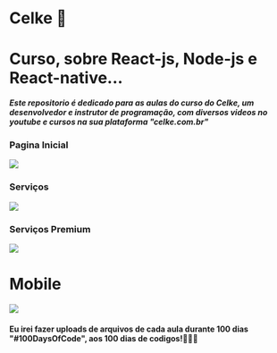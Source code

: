 # Celke 🚀
 <h1>Curso, sobre React-js, Node-js e React-native...</h1>
 
 <i><b>Este repositorio é dedicado para as aulas do curso do Celke, um desenvolvedor e instrutor de programação, com diversos videos no youtube e cursos na sua plataforma "celke.com.br"</b></i>

<h3>Pagina Inicial</h3>
<img src="https://user-images.githubusercontent.com/64427613/157278927-75621900-3a8a-4c39-9546-34bdd26a8a05.png" />

<h3>Serviços</h3>
<img src="https://user-images.githubusercontent.com/64427613/157279749-30b301b8-34c4-4111-bdb4-0b1bce4dea9a.png" />

<h3>Serviços Premium</h3>
<img src="https://user-images.githubusercontent.com/64427613/157280348-5c94abf4-c8d7-4cf2-bc83-cb57480c292e.png" />

<h1>Mobile</h1>
<img src="https://user-images.githubusercontent.com/64427613/157280977-ca4beefe-5f69-4dd3-be7d-9567375d33cd.png" />

<h4>Eu irei fazer uploads de arquivos de cada aula durante 100 dias "#100DaysOfCode", aos 100 dias de codigos!🚀🚀🚀
